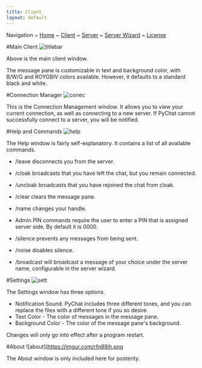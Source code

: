 ```yaml
---
title: Client
layout: default
---
```

Navigation ~ [Home](README.md) ~ [Client](CLIENT.md) ~ [Server](SERVER.md) ~ [Server Wizard](WIZARD.md) ~ [License](CREDITS.md)

#Main Client
![titlebar](https://imgur.com/6md8I57.png)

Above is the main client window.

The message pane is customizable in text and background color, with B/W/G and ROYGBIV colors available. However, it defaults to a standard black and white.

#Connection Manager
![conec](https://imgur.com/F98chbp.png)

This is the Connection Management window. It allows you to view your current connection, as well as connecting to a new server. If PyChat cannot successfully connect to a server, you will be notified.

#Help and Commands
![help](https://imgur.com/2T9ZrkQ.png)

The Help window is fairly self-explanatory. It contains a list of all available commands.

- /leave disconnects you from the server.
- /cloak broadcasts that you have left the chat, but you remain connected.
- /uncloak broadcasts that you have rejoined the chat from cloak.
- /clear clears the message pane.
- /name changes your handle.

- Admin PIN commands require the user to enter a PIN that is assigned server side. By default it is 0000.

- /silence prevents any messages from being sent.
- /noise disables silence.
- /broadcast will broadcast a message of your choice under the server name, configurable in the server wizard.

#Settings
![sett](https://imgur.com/rnrqZuh.png)

The Settings window has three options.

- Notification Sound. PyChat includes three different tones, and you can replace the files with a different tone if you so desire.
- Text Color - The color of messages in the message pane.
- Background Color - The color of the message pane's background.

Changes will only go into effect after a program restart.

#About
![about](https://imgur.com/rfn89ih.png

  The About window is only included here for posterity.
